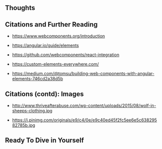 ## Thoughts


## Citations and Further Reading

- https://www.webcomponents.org/introduction

- https://angular.io/guide/elements

- https://github.com/webcomponents/react-integration

- https://custom-elements-everywhere.com/

- https://medium.com/@tomsu/building-web-components-with-angular-elements-746cd2a38d5b


## Citations (contd): Images

- http://www.thriveafterabuse.com/wp-content/uploads/2015/08/wolf-in-sheeps-clothing.jpg

- https://i.pinimg.com/originals/e9/c4/0e/e9c40ed45f2fc5ee6e5c63829582785b.jpg

## Ready To Dive in Yourself

<div class="notes">
</div>

<style class="styling-overrides">
code {
  background: white;
}
</style>